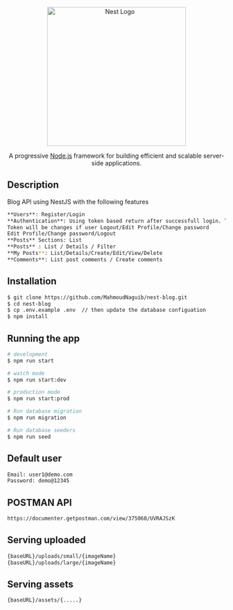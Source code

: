 <p align="center">
  <a href="http://nestjs.com/" target="blank"><img src="https://nestjs.com/img/logo_text.svg" width="320" alt="Nest Logo" /></a>
</p>

[circleci-image]: https://img.shields.io/circleci/build/github/nestjs/nest/master?token=abc123def456
[circleci-url]: https://circleci.com/gh/nestjs/nest

  <p align="center">A progressive <a href="http://nodejs.org" target="_blank">Node.js</a> framework for building efficient and scalable server-side applications.</p>


## Description

Blog API using NestJS with the following features
```bash
**Users**: Register/Login
**Authentication**: Using token based return after successfull login. This token will send in header (Authorization:'Bearer {token}')
Token will be changes if user Logout/Edit Profile/Change password
Edit Profile/Change password/Logout
**Posts** Sections: List
**Posts** : List / Details / Filter 
**My Posts**: List/Details/Create/Edit/View/Delete
**Comments**: List post comments / Create comments
```


## Installation

```bash
$ git clone https://github.com/MahmoudNaguib/nest-blog.git
$ cd nest-blog
$ cp .env.example .env  // then update the database configuation 
$ npm install
```

## Running the app

```bash
# development
$ npm run start

# watch mode
$ npm run start:dev

# production mode
$ npm run start:prod

# Run database migration
$ npm run migration

# Run database seeders
$ npm run seed
```

## Default user
```bash
Email: user1@demo.com
Password: demo@12345
```





## POSTMAN API
```bash
https://documenter.getpostman.com/view/375068/UVRAJSzK
```

## Serving uploaded 
```bash
{baseURL}/uploads/small/{imageName}
{baseURL}/uploads/large/{imageName}
```

## Serving assets
```bash
{baseURL}/assets/{.....}
```